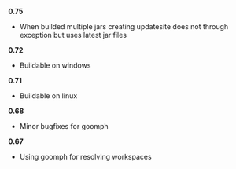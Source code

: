 **0.75**
- When builded multiple jars creating updatesite does not through exception but uses latest jar files

**0.72**
- Buildable on windows

**0.71**
- Buildable on linux

**0.68**
- Minor bugfixes for goomph

**0.67**
- Using goomph for resolving workspaces

